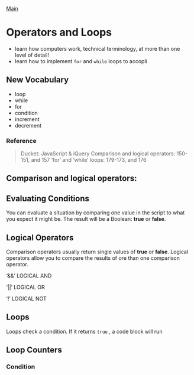 [Main](https://amberfalbo.github.io/learning-journal/)

# Operators and Loops
- learn how computers work, technical terminology, at more than one level of detail!
- learn how to implement `for` and `while` loops to accopli


## New Vocabulary

- loop
- while
- for
- condition
- increment
- decrement
 
### Reference
>Ducket: JavaScript & iQuery
Comparison and logical operators: 150-151, and 157
‘for’ and ‘while’ loops: 179-173, and 176


## Comparison and logical operators:
## Evaluating Conditions
You can evaluate a situation by comparing one value in the script to what you expect it might be. The result will be a Boolean: **true** or **false**.


## Logical Operators
Comparison operators usually return single values of **true** or **false**. 
Logical operators allow you to compare the results of ore than one comparison operator.

‘&&’
LOGICAL AND

‘||’
LOGICAL OR

‘!’
LOGICAL NOT

## Loops
Loops check a condition. If it returns `true` , a code block will run


## Loop Counters
### Condition 